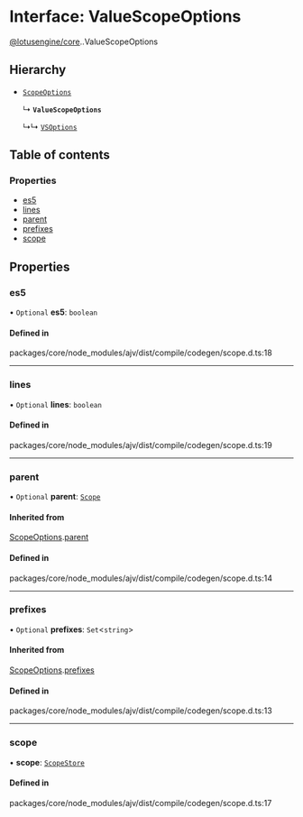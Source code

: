 # Interface: ValueScopeOptions

[@lotusengine/core](../wiki/@lotusengine.core).[<internal>](../wiki/@lotusengine.core.%3Cinternal%3E).ValueScopeOptions

## Hierarchy

- [`ScopeOptions`](../wiki/@lotusengine.core.%3Cinternal%3E.ScopeOptions)

  ↳ **`ValueScopeOptions`**

  ↳↳ [`VSOptions`](../wiki/@lotusengine.core.%3Cinternal%3E.VSOptions)

## Table of contents

### Properties

- [es5](../wiki/@lotusengine.core.%3Cinternal%3E.ValueScopeOptions#es5)
- [lines](../wiki/@lotusengine.core.%3Cinternal%3E.ValueScopeOptions#lines)
- [parent](../wiki/@lotusengine.core.%3Cinternal%3E.ValueScopeOptions#parent)
- [prefixes](../wiki/@lotusengine.core.%3Cinternal%3E.ValueScopeOptions#prefixes)
- [scope](../wiki/@lotusengine.core.%3Cinternal%3E.ValueScopeOptions#scope)

## Properties

### es5

• `Optional` **es5**: `boolean`

#### Defined in

packages/core/node_modules/ajv/dist/compile/codegen/scope.d.ts:18

___

### lines

• `Optional` **lines**: `boolean`

#### Defined in

packages/core/node_modules/ajv/dist/compile/codegen/scope.d.ts:19

___

### parent

• `Optional` **parent**: [`Scope`](../wiki/@lotusengine.core.%3Cinternal%3E.Scope)

#### Inherited from

[ScopeOptions](../wiki/@lotusengine.core.%3Cinternal%3E.ScopeOptions).[parent](../wiki/@lotusengine.core.%3Cinternal%3E.ScopeOptions#parent)

#### Defined in

packages/core/node_modules/ajv/dist/compile/codegen/scope.d.ts:14

___

### prefixes

• `Optional` **prefixes**: `Set`<`string`\>

#### Inherited from

[ScopeOptions](../wiki/@lotusengine.core.%3Cinternal%3E.ScopeOptions).[prefixes](../wiki/@lotusengine.core.%3Cinternal%3E.ScopeOptions#prefixes)

#### Defined in

packages/core/node_modules/ajv/dist/compile/codegen/scope.d.ts:13

___

### scope

• **scope**: [`ScopeStore`](../wiki/@lotusengine.core.%3Cinternal%3E#scopestore)

#### Defined in

packages/core/node_modules/ajv/dist/compile/codegen/scope.d.ts:17
